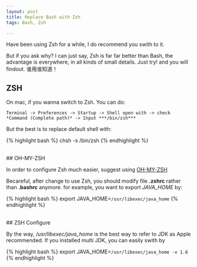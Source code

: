 ```yaml
---
layout: post
title: Replace Bash with Zsh
tags: Bash, Zsh

---
```


Have been using Zsh for a while, I do recommend you swith to it. 

But if you ask why? I can just say, Zsh is far far better than Bash, the advantage is everywhere, in all kinds of small details. Just try! and you will findout. 谁用谁知道！

## ZSH

On mac, if you wanna switch to Zsh. You can do:

`Terminal -> Preferences -> Startup -> Shell open with -> check *Command (Complete path)* -> Input ***/bin/zsh***
`

But the best is to replace default shell with:

{% highlight bash %}
chsh -s /bin/zsh
{% endhighlight %}

<br/>
## OH-MY-ZSH

In order to configure Zsh much easier, suggest using [OH-MY-ZSH](http://villim.github.io/zsh-unreadable-codes/)

Becareful, after change to use Zsh, you should modify file **.zshrc** rather than **.bashrc** anymore. for example, you want to export *JAVA_HOME* by:

{% highlight bash %}
export JAVA_HOME=`/usr/libexec/java_home`
{% endhighlight %}

<br/>
## ZSH Configure

By the way, */usr/libexec/java_home* is the best way to refer to JDK as Apple recommended. If you installed multi JDK, you can easily swith by 

{% highlight bash %}
export JAVA_HOME=`/usr/libexec/java_home -v 1.6`
{% endhighlight %}

